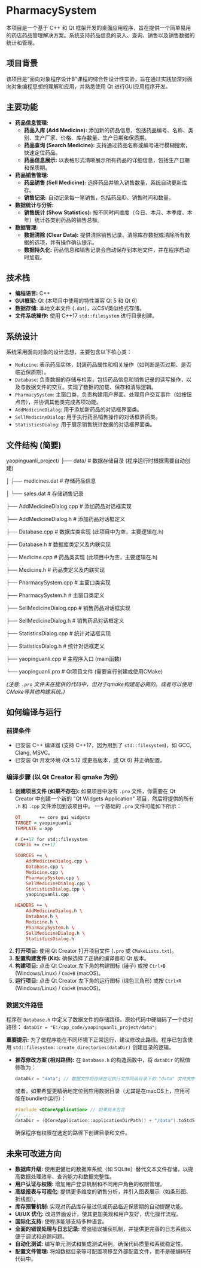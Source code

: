 # PharmacySystem
本项目是一个基于 C++ 和 Qt 框架开发的桌面应用程序，旨在提供一个简单易用的药店药品管理解决方案。系统支持药品信息的录入、查询、销售以及销售数据的统计和管理。

## 项目背景

该项目是“面向对象程序设计B”课程的综合性设计性实验，旨在通过实践加深对面向对象编程思想的理解和应用，并熟悉使用 Qt 进行GUI应用程序开发。

## 主要功能

* **药品信息管理:**
    * **药品入库 (Add Medicine):** 添加新的药品信息，包括药品编号、名称、类别、生产厂家、价格、库存数量、生产日期和保质期。
    * **药品查询 (Search Medicine):** 支持通过药品名称或编号进行模糊搜索，快速定位药品。
    * **药品信息展示:** 以表格形式清晰展示所有药品的详细信息，包括生产日期和保质期。
* **药品销售管理:**
    * **药品销售 (Sell Medicine):** 选择药品并输入销售数量，系统自动更新库存。
    * **销售记录:** 自动记录每一笔销售，包括药品ID、销售时间和数量。
* **数据统计与分析:**
    * **销售统计 (Show Statistics):** 按不同时间维度（今日、本月、本季度、本年）统计各类别药品的销售总额。
* **数据管理:**
    * **数据清除 (Clear Data):** 提供清除销售记录、清除库存数据或清除所有数据的选项，并有操作确认提示。
    * **数据持久化:** 药品信息和销售记录会自动保存到本地文件，并在程序启动时加载。

## 技术栈

* **编程语言:** C++
* **GUI框架:** Qt (本项目中使用的特性兼容 Qt 5 和 Qt 6)
* **数据存储:** 本地文本文件 (`.dat`)，以CSV类似格式存储。
* **文件系统操作:** 使用 C++17 `std::filesystem` 进行目录创建。

## 系统设计

系统采用面向对象的设计思想，主要包含以下核心类：

* `Medicine`: 表示药品实体，封装药品属性和相关操作（如判断是否过期、是否临近保质期）。
* `Database`: 负责数据的存储与检索，包括药品信息和销售记录的读写操作，以及与数据文件的交互。实现了数据的加载、保存和清除逻辑。
* `PharmacySystem`: 主窗口类，负责构建用户界面、处理用户交互事件（如按钮点击），并协调其他类完成各项功能。
* `AddMedicineDialog`: 用于添加新药品的对话框界面类。
* `SellMedicineDialog`: 用于执行药品销售操作的对话框界面类。
* `StatisticsDialog`: 用于展示销售统计数据的对话框界面类。

## 文件结构 (简要)

yaopinguanli_project/
├── data/                     # 数据存储目录 (程序运行时根据需要自动创建)

│   ├── medicines.dat         # 存储药品信息

│   └── sales.dat             # 存储销售记录

├── AddMedicineDialog.cpp     # 添加药品对话框实现

├── AddMedicineDialog.h       # 添加药品对话框定义

├── Database.cpp              # 数据库类实现 (此项目中为空，主要逻辑在.h)

├── Database.h                # 数据库类定义及内联实现

├── Medicine.cpp              # 药品类实现 (此项目中为空，主要逻辑在.h)

├── Medicine.h                # 药品类定义及内联实现

├── PharmacySystem.cpp        # 主窗口类实现

├── PharmacySystem.h          # 主窗口类定义

├── SellMedicineDialog.cpp    # 销售药品对话框实现

├── SellMedicineDialog.h      # 销售药品对话框定义

├── StatisticsDialog.cpp      # 统计对话框实现

├── StatisticsDialog.h        # 统计对话框定义

├── yaopinguanli.cpp          # 主程序入口 (main函数)

└── yaopinguanli.pro          # Qt项目文件 (需要自行创建或使用CMake)


*(注意: `.pro` 文件未在提供的代码中，但对于qmake构建是必需的。或者可以使用CMake等其他构建系统。)*

## 如何编译与运行

### 前提条件

* 已安装 C++ 编译器 (支持 C++17，因为用到了 `std::filesystem`)，如 GCC, Clang, MSVC。
* 已安装 Qt 开发环境 (Qt 5.12 或更高版本，或 Qt 6) 并正确配置。

### 编译步骤 (以 Qt Creator 和 qmake 为例)

1.  **创建项目文件 (如果不存在):**
    如果项目中没有 `.pro` 文件，你需要在 Qt Creator 中创建一个新的 "Qt Widgets Application" 项目，然后将提供的所有 `.h` 和 `.cpp` 文件添加到该项目中。
    一个基础的 `.pro` 文件可能如下所示：
    ```pro
    QT       += core gui widgets
    TARGET = yaopinguanli
    TEMPLATE = app

    # C++17 for std::filesystem
    CONFIG += c++17

    SOURCES += \
        AddMedicineDialog.cpp \
        Database.cpp \
        Medicine.cpp \
        PharmacySystem.cpp \
        SellMedicineDialog.cpp \
        StatisticsDialog.cpp \
        yaopinguanli.cpp

    HEADERS += \
        AddMedicineDialog.h \
        Database.h \
        Medicine.h \
        PharmacySystem.h \
        SellMedicineDialog.h \
        StatisticsDialog.h
    ```
2.  **打开项目:** 使用 Qt Creator 打开项目文件 (`.pro` 或 `CMakeLists.txt`)。
3.  **配置构建套件 (Kit):** 确保选择了正确的编译器和 Qt 版本。
4.  **构建项目:** 点击 Qt Creator 左下角的构建图标 (锤子) 或按 `Ctrl+B` (Windows/Linux) / `Cmd+B` (macOS)。
5.  **运行项目:** 点击 Qt Creator 左下角的运行图标 (绿色三角形) 或按 `Ctrl+R` (Windows/Linux) / `Cmd+R` (macOS)。

### 数据文件路径

程序在 `Database.h` 中定义了数据文件的存储路径。原始代码中硬编码了一个绝对路径：
`dataDir = "E:/cpp_code/yaopinguanli_project/data";`

**重要提示:**
为了使程序能在不同环境下正常运行，建议修改此路径。程序已包含使用 `std::filesystem::create_directories(dataDir)` 创建目录的逻辑。
* **推荐修改方案 (相对路径):**
    在 `Database.h` 的构造函数中，将 `dataDir` 的赋值修改为：
    ```cpp
    dataDir = "data"; // 数据文件将存储在可执行文件同级目录下的 "data" 文件夹中
    ```
    或者，如果希望更精确地定位到应用数据目录（尤其是在macOS上，应用可能在bundle中运行）：
    ```cpp
    #include <QCoreApplication> // 如果尚未包含
    // ...
    dataDir = (QCoreApplication::applicationDirPath() + "/data").toStdString();
    ```
    确保程序有权限在选定的路径下创建目录和文件。

## 未来可改进方向

* **数据库升级:** 使用更健壮的数据库系统（如 SQLite）替代文本文件存储，以提高数据处理效率、查询能力和数据完整性。
* **用户认证与权限:** 增加用户登录机制和不同用户角色的权限管理。
* **高级报表与可视化:** 提供更多维度的销售分析，并引入图表展示（如条形图、折线图）。
* **库存预警机制:** 实现对药品库存量过低或药品临近保质期的自动提醒功能。
* **UI/UX 优化:** 改进界面设计，使其更加美观和用户友好，优化操作流程。
* **国际化支持:** 使程序能够支持多种语言。
* **全面的错误处理与日志记录:** 增强错误捕获机制，并提供更完善的日志系统以便于调试和追踪问题。
* **自动化测试:** 编写单元测试和集成测试用例，确保代码质量和系统稳定性。
* **配置文件管理:** 将如数据目录等可配置项移至外部配置文件，而不是硬编码在代码中。
